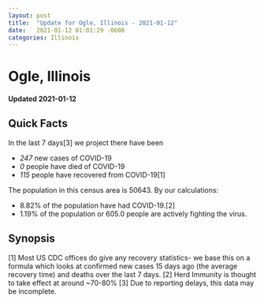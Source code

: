 ```yaml
---
layout: post
title:  "Update for Ogle, Illinois - 2021-01-12"
date:   2021-01-12 01:01:29 -0600
categories: Illinois
---
```


# Ogle, Illinois
#### Updated 2021-01-12

## Quick Facts

In the last 7 days[3] we project there have been
- *247* new cases of COVID-19
- *0* people have died of COVID-19
- *115* people have recovered from COVID-19[1]

The population in this census area is 50643. By our calculations:
- 8.82% of the population have had COVID-19.[2]
- 1.19% of the population or 605.0 people are actively fighting the virus.

## Synopsis




[1] Most US CDC offices do give any recovery statistics- we base this on a formula which looks at confirmed new cases
15 days ago (the average recovery time) and deaths over the last 7 days.
[2] Herd Immunity is thought to take effect at around ~70-80%
[3] Due to reporting delays, this data may be incomplete. 
    